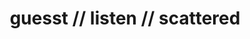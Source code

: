 ---
title: guesst // listen // scattered
layout: listen
songTitle: scattered ep
artist: Alter. & guesst
coverPath: scattered-cover.jpg
download: alter-x-guesst-scattered.txt
soundcloud: https://soundcloud.com/guesstaccount/sets/scattered-ep-alter-guesst
bandcamp: https://guesstaccount.bandcamp.com/album/scattered
youtube: https://music.youtube.com/playlist?list=OLAK5uy_kV1NN3ZgBSaxPadRN5oJ7y98Tczu60-dU&si=KPJpVFTZrBylNacB
spotify: spotify:album:1g81vNcoSIf2adaCVacmZk
apple: https://music.apple.com/us/album/scattered-ep/1743633925
---